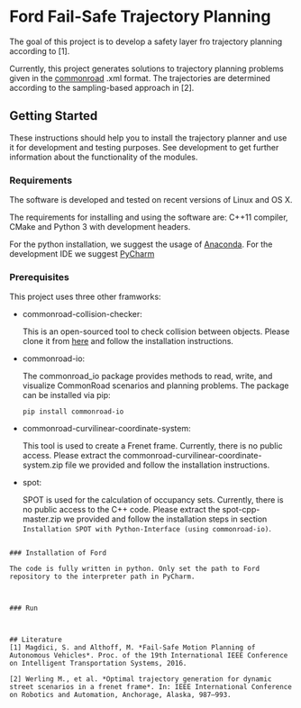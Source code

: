 # Ford Fail-Safe Trajectory Planning
The goal of this project is to develop a safety layer fro trajectory planning according to [1].

Currently, this project generates solutions to trajectory planning problems given in the [commonroad](https://commonroad.gitlab.io) .xml format.
The trajectories are determined according to the sampling-based approach in [2].


## Getting Started
These instructions should help you to install the trajectory planner and use it for development and testing purposes. See development to get 
further information about the functionality of the modules.

### Requirements
The software is  developed and tested on recent versions of Linux and OS X.

The requirements for installing and using the software are: C++11 compiler, CMake and Python 3 with development headers.

For the python installation, we suggest the usage of [Anaconda](http://www.anaconda.com/download/#download).
For the development IDE we suggest [PyCharm](http://www.jetbrains.com/pycharm/)

### Prerequisites
This project uses three other framworks:

* commonroad-collision-checker:

    This is an open-sourced tool to check collision between objects. Please clone it from [here](https://gitlab.lrz.de/tum-cps/commonroad-collision-checker) and follow the installation instructions.

* commonroad-io:

    The commonroad_io package provides methods to read, write, and visualize CommonRoad scenarios and planning problems. The package can be installed via pip:

    `pip install commonroad-io`

* commonroad-curvilinear-coordinate-system:

    This tool is used to create a Frenet frame. Currently, there is no public access. Please extract the commonroad-curvilinear-coordinate-system.zip file we provided and follow the installation instructions.

* spot:

    SPOT is used for the calculation of occupancy sets. Currently, there is no public access to the C++ code. Please extract the spot-cpp-master.zip we provided and follow the installation steps in section `Installation SPOT with Python-Interface (using commonroad-io)`.


```

### Installation of Ford

The code is fully written in python. Only set the path to Ford repository to the interpreter path in PyCharm.



### Run



## Literature
[1] Magdici, S. and Althoff, M. *Fail-Safe Motion Planning of Autonomous Vehicles*. Proc. of the 19th International IEEE Conference on Intelligent Transportation Systems, 2016.

[2] Werling M., et al. *Optimal trajectory generation for dynamic street scenarios in a frenet frame*. In: IEEE International Conference on Robotics and Automation, Anchorage, Alaska, 987–993.
